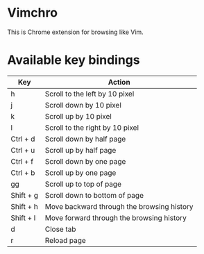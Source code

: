 # Vimchro
This is Chrome extension for browsing like Vim.

# Available key bindings
|Key|Action|
|---|---|
|h|Scroll to the left by 10 pixel|
|j|Scroll down by 10 pixel|
|k|Scroll up by 10 pixel|
|l|Scroll to the right by 10 pixel|
|Ctrl + d|Scroll down by half page|
|Ctrl + u|Scroll up by half page|
|Ctrl + f|Scroll down by one page|
|Ctrl + b|Scroll up by one page|
|gg|Scroll up to top of page|
|Shift + g|Scroll down to bottom of page|
|Shift + h|Move backward through the browsing history|
|Shift + l|Move forward through the browsing history|
|d|Close tab|
|r|Reload page|
